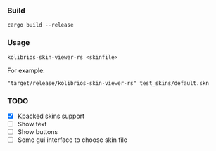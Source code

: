 ### Build
`cargo build --release`

### Usage
`kolibrios-skin-viewer-rs <skinfile>`

For example:

`"target/release/kolibrios-skin-viewer-rs" test_skins/default.skn`

### TODO
- [x] Kpacked skins support
- [ ] Show text
- [ ] Show buttons
- [ ] Some gui interface to choose skin file
